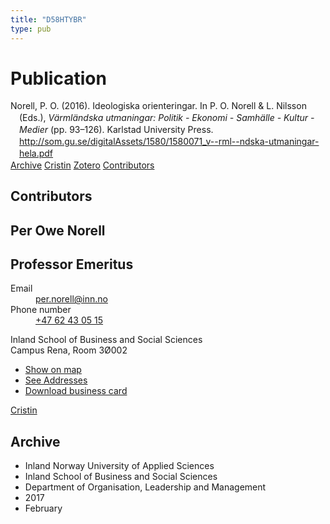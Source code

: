 ```yaml
---
title: "D58HTYBR"
type: pub
---
```

<h1>Publication</h1>
<article id="csl-bib-container-D58HTYBR" class="csl-bib-container">
  <div class="csl-bib-body" style="line-height: 1.35; padding-left: 1em; text-indent:-1em;">
  <div class="csl-entry">Norell, P. O. (2016). Ideologiska orienteringar. In P. O. Norell &amp; L. Nilsson (Eds.), <i>V&#xE4;rml&#xE4;ndska utmaningar: Politik - Ekonomi - Samh&#xE4;lle - Kultur - Medier</i> (pp. 93&#x2013;126). Karlstad University Press. <a href="http://som.gu.se/digitalAssets/1580/1580071_v--rml--ndska-utmaningar-hela.pdf">http://som.gu.se/digitalAssets/1580/1580071_v--rml--ndska-utmaningar-hela.pdf</a></div>
</div>
  <div class="csl-bib-buttons">
    <a href="#taxonomy-article-D58HTYBR" class="csl-bib-button">Archive</a>
    <a href alt="Cristin URL" class="csl-bib-button">Cristin</a>
    <a href alt="Zotero URL" class="csl-bib-button">Zotero</a>
    <a href="#contributors-article-D58HTYBR" class="csl-bib-button">Contributors</a>
  </div>
  <div id="csl-bib-meta-container-D58HTYBR"></div>
</article>
<div id="csl-bib-meta-D58HTYBR" class="csl-bib-meta">
  <article id="contributors-article-D58HTYBR" class="contributors-article">
    <h1>Contributors</h1>
    <div class="personas">
<div class="vrtx-hinn-person-card">
<div class="photo">
<i class="lar la-user-circle missing-person"></i>
</div>
<div class="info">
<hgroup><h1>Per Owe Norell</h1>
<h2>Professor Emeritus</h2>
</hgroup><dl>
<dt>Email</dt>
<dd>
<a href="mailto:per.norell@inn.no">per.norell@inn.no</a>
</dd>
<dt>Phone number</dt>
<dd><a href="tel:+4762430515">
+47 62 43 05 15
</a></dd>
</dl>
<p>
Inland School of Business and Social Sciences<br>
Campus Rena,
Room 3Ø002
</p>
<ul class="vrtx-hinn-links">
<li><a href="https://www.google.com/maps?q=61.13620,11.37454">Show on map</a></li>
<li><a href="https://www.inn.no/english/find-an-employee/per-norell.html#vrtx-hinn-addresses">See Addresses</a></li>
<li><a href="https://www.inn.no/english/find-an-employee/per-norell.html?vrtx=vcf">Download business card</a></li>
</ul>
</div>
</div>
<a href="https://app.cristin.no/persons/show.jsf?id=328235" alt="Cristin URL" class="personas-cristin">Cristin</a>
</div>
  </article>
  <article id="taxonomy-article-D58HTYBR" class="taxonomy-article">
    <h1>Archive</h1>
    <ul>
      <li>Inland Norway University of Applied Sciences</li>
      <li>Inland School of Business and Social Sciences</li>
      <li>Department of Organisation, Leadership and Management</li>
      <li>2017</li>
      <li>February</li>
    </ul>
  </article>
</div>
